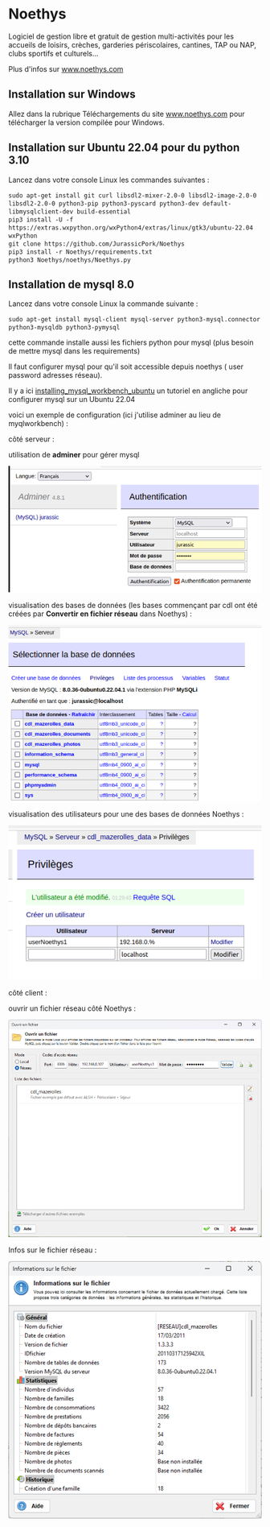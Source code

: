 Noethys
==================
Logiciel de gestion libre et gratuit de gestion multi-activités pour 
les accueils de loisirs, crèches, garderies périscolaires, cantines, 
TAP ou NAP, clubs sportifs et culturels...

Plus d'infos sur www.noethys.com


Installation sur Windows
------------------

Allez dans la rubrique Téléchargements du site www.noethys.com pour télécharger la version compilée pour Windows.


Installation sur Ubuntu 22.04 pour du python 3.10
------------------

Lancez dans votre console Linux les commandes suivantes :
```
sudo apt-get install git curl libsdl2-mixer-2.0-0 libsdl2-image-2.0-0 libsdl2-2.0-0 python3-pip python3-pyscard python3-dev default-libmysqlclient-dev build-essential
pip3 install -U -f https://extras.wxpython.org/wxPython4/extras/linux/gtk3/ubuntu-22.04 wxPython
git clone https://github.com/JurassicPork/Noethys
pip3 install -r Noethys/requirements.txt
python3 Noethys/noethys/Noethys.py
```

Installation de mysql 8.0 
------------------
Lancez dans votre console Linux la commande suivante :
```
sudo apt-get install mysql-client mysql-server python3-mysql.connector python3-mysqldb python3-pymysql
```

cette commande installe aussi les fichiers python pour mysql (plus besoin de mettre mysql dans les requirements)

Il faut configurer mysql pour qu'il soit accessible depuis noethys ( user password adresses réseau).

Il y a ici [installing_mysql_workbench_ubuntu](https://linuxhint.com/installing_mysql_workbench_ubuntu/) un tutoriel en angliche pour configurer mysql sur un Ubuntu 22.04

voici un exemple de configuration (ici j'utilise adminer au lieu de myqlworkbench) :

côté serveur : 

utilisation de **adminer** pour gérer mysql

![adminer](images/adminer.png)

visualisation des bases de données (les bases commençant par cdl ont été créées par **Convertir en fichier réseau** dans Noethys) :

![select Database](images/selectDatabase.png)


visualisation des utilisateurs pour une des bases de données Noethys :

![Privileges](images/Privileges.png)

côté client :

ouvrir un fichier réseau côté Noethys :

![Open Network File](images/openNetworkFile.png)


Infos sur le fichier réseau :

![Infos Network File](images/InfosNetworkFile.png)
